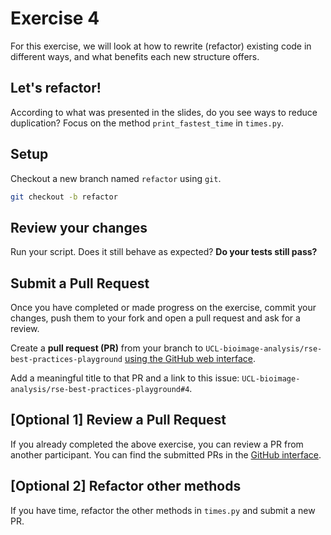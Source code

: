 # Exercise 4
For this exercise, we will look at how to rewrite (refactor) existing code in different ways, and what benefits each new structure offers.

## Let's refactor!
According to what was presented in the slides, do you see ways to reduce duplication?
Focus on the method `print_fastest_time` in `times.py`.

## Setup

Checkout a new branch named `refactor` using `git`.

```bash
git checkout -b refactor
```

## Review your changes
Run your script. Does it still behave as expected?
**Do your tests still pass?**

## Submit a Pull Request
Once you have completed or made progress on the exercise, commit your changes, push them to your fork and open a pull request and ask for a review.

Create a **pull request (PR)** from your branch to `UCL-bioimage-analysis/rse-best-practices-playground` [using the GitHub web interface](https://docs.github.com/en/pull-requests/collaborating-with-pull-requests/proposing-changes-to-your-work-with-pull-requests/creating-a-pull-request).

Add a meaningful title to that PR and a link to this issue: `UCL-bioimage-analysis/rse-best-practices-playground#4`.


## [Optional 1] Review a Pull Request
If you already completed the above exercise, you can review a PR from another participant. You can find the submitted PRs in the [GitHub interface](
    https://www.github.com/UCL-bioimage-analysis/rse-best-practices-playground/pulls).

## [Optional 2] Refactor other methods
If you have time, refactor the other methods in `times.py` and submit a new PR.
